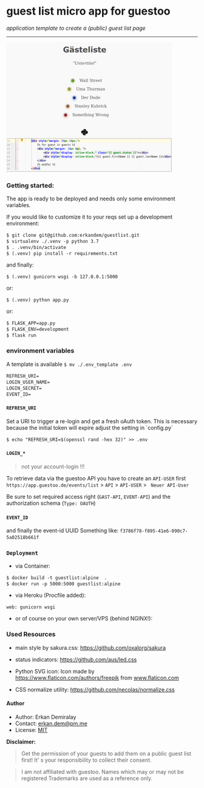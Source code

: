 # guest list micro app for guestoo

*application template to create a (public) guest list page*

* * * 

![demo screenshot](static/demo_screenshot.png)


### Getting started:

The app is ready to be deployed and needs only some environment variables.


If you would like to customize it to your reqs set up a development environment:

```
$ git clone git@github.com:erkandem/guestlist.git
$ virtualenv ./.venv -p python 3.7
$ . .venv/bin/activate
$ (.venv) pip install -r requirements.txt
```
and finally:
```
$ (.venv) gunicorn wsgi -b 127.0.0.1:5000
```
or:
```
$ (.venv) python app.py
```
or:
```
$ FLASK_APP=app.py
$ FLASK_ENV=development
$ flask run
```

### environment variables 

A template is available ``$ mv ./.env_template .env``

```
REFRESH_URI=
LOGIN_USER_NAME=
LOGIN_SECRET=
EVENT_ID=
```

#### `REFRESH_URI`
Set a URI to trigger a re-login and get a fresh oAuth token.
This is necessary because the initial token will expire
adjust the setting in ´config.py´
```
$ echo "REFRESH_URI=$(openssl rand -hex 32)" >> .env
```

#### `LOGIN_*`
> not your account-login !!!

To retrieve data via the guestoo API you have to create an `API-USER` first
 `https://app.guestoo.de/events/list` > `API` > `API-USER` > ` Neuer API-User`

Be sure to set required access right (`GAST-API`, `EVENT-API`) and
the authorization schema (`Type: OAUTH`)


#### `EVENT_ID`
and finally the event-id UUID
Something like: `f3786f78-f895-41e6-090c7-5a02518b661f`


### `Deployment`
 - via Container:
```
$ docker build -t guestlist:alpine  .
$ docker run -p 5000:5000 guestlist:alpine
```
 - via Heroku (Procfile added):
```
web: gunicorn wsgi
```
 - or of course on your own server/VPS (behind NGINX!):


### Used Resources
 - main style by sakura.css: https://github.com/oxalorg/sakura
 - status indicators:  https://github.com/aus/led.css
 - Python SVG icon: Icon made by https://www.flaticon.com/authors/freepik from www.flaticon.com

 - CSS normalize utility: https://github.com/necolas/normalize.css


#### Author 

 - Author: Erkan Demiralay
 - Contact: [erkan.dem@pm.me](mailto:erkan.dem@pm.me)
 - License:  [MIT](/LICENSE)


**Disclaimer:**

> Get the permission of your guests 
> to add them on a public guest list first!
> It' s your responsibility to collect their consent.

> I am not affiliated with guestoo. Names which may or may not be registered Trademarks 
> are used as a reference only. 
